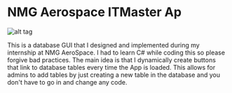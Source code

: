 # NMG Aerospace ITMaster Ap
![alt tag](http://www.nmgaerospace.com/wp-content/uploads/2014/11/NMGAerospace_web-e1415574854644.png)

This is a database GUI that I designed and implemented during my internship at NMG AeroSpace.
I had to learn C# while coding this so please forgive bad practices.
The main idea is that I dynamically create buttons that link to database tables every time the App is loaded.
This allows for admins to add tables by just creating a new table in the database and you don't have to go in and change any code.
